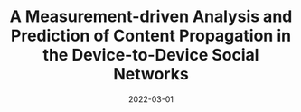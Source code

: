 ---
title: "A Measurement-driven Analysis and Prediction of Content Propagation in the Device-to-Device Social Networks"
collection: publications
category: journals
permalink: /publication/2022-measurement-driven-analysis
date: 2022-03-01
venue: 'IEEE Transactions on Knowledge and Data Engineering'
paperurl: ''
citation: 'Heng Zhang, <b>Shaoyuan Huang</b>, Xin Wang, Jianxin Li, Xiaofei Wang*, Victor C. M. Leung. (2022). &quot;A Measurement-driven Analysis and Prediction of Content Propagation in the Device-to-Device Social Networks.&quot; <i>IEEE Transactions on Knowledge and Data Engineering</i>. (JCR-1, IF:8.9)'
--- 